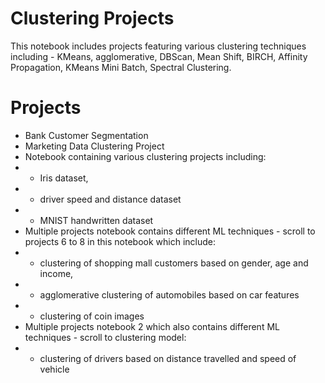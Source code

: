 # Clustering Projects
This notebook includes projects featuring various clustering techniques including - KMeans, agglomerative, DBScan, Mean Shift, BIRCH, Affinity Propagation, KMeans Mini Batch, Spectral Clustering.

# Projects
* Bank Customer Segmentation
* Marketing Data Clustering Project
* Notebook containing various clustering projects including: 
* - Iris dataset, 
* - driver speed and distance dataset 
* - MNIST handwritten dataset
* Multiple projects notebook contains different ML techniques - scroll to projects 6 to 8 in this notebook which include:
* - clustering of shopping mall customers based on gender, age and income, 
* - agglomerative clustering of automobiles based on car features
* - clustering of coin images
* Multiple projects notebook 2 which also contains different ML techniques - scroll to clustering model:
* - clustering of drivers based on distance travelled and speed of vehicle

